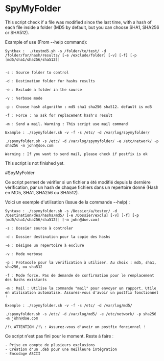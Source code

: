 # SpyMyFolder

This script check if a file was modified since the last time, with a hash of each file inside a folder (MD5 by default, but you can choose SHA1, SHA256 or SHA512).

Example of use (From --help command): 

	Synthax :  ./testmd5.sh -s /folder/to/test/ -d /folder/for/hash/results/ [-e /exclude/folder] [-v] [-f] [-p [md5/sha1/sha256/sha512]]


	-s : Source folder to control
    
	-d : Destination folder for hashs results
 	  
	-e : Exclude a folder in the source
	  
	-v : Verbose mode
		
	-p : Choose hash algorithm : md5 sha1 sha256 sha512. default is md5
		
	-f : Force : no ask for replacement hash's result
	
	-m : Send a mail. Warning : This script use mail command
	
	Example : ./spymyfolder.sh -v -f -s /etc/ -d /var/log/spymyfolder/

	./spymyfolder.sh -s /etc/ -d /var/log/spymyfolder/ -e /etc/network/ -p sha256 -m john@doe.com
	
	Warning : If you want to send mail, please check if postfix is ok


This script is not finished yet.

#SpyMyFolder

Ce script permet de vérifier si un fichier a été modifié depuis la dernière vérification, par un hash de chaque fichiers dans un repertoire donné (Hash en MD5, SHA1, SHA256 ou SHA512).

Voici un exemple d'utilisation (Issue de la commande --help) :

	Syntaxe : ./spymyfolder.sh -s /Dossier/a/tester/ -d /Destination/des/hashs/md5/ [-e /Dossier/exclu] [-v] [-f] [-p [md5/sha1/sha256/sha512]] [-m john@doe.com]

	-s : Dossier source à controler

	-d : Dossier destination pour la copie des hashs

	-e : Désigne un repertoire à exclure

	-v : Mode verbose

	-p : Protocole pour la vérification à utiliser. Au choix : md5, sha1, sha256, ou sha512

	-f : Mode force. Pas de demande de confirmation pour le remplacement des hashs existants

	-m : Mail : Utilise la commande "mail" pour envoyer un rapport. Utile en utilisation automatisé. Assurez-vous d'avoir un postfix fonctionnel !

	Exemple : ./spymyfolder.sh -v -f -s /etc/ -d /var/log/md5/

	./spymyfolder.sh -s /etc/ -d /var/log/md5/ -e /etc/network/ -p sha256 -m john@doe.com

	/!\ ATTENTION /!\ : Assurez-vous d'avoir un postfix foncionnel !


Ce script n'est pas fini pour le moment. Reste à faire :

	- Prise en compte de plusieurs exclusions
	- Création d'un .deb pour une meilleure intégration
	- Encodage ASCII
